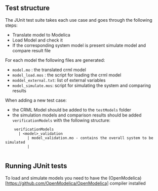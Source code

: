 ## Test structure

The JUnit test suite takes each use case and goes through the following steps:

- Translate model to Modelica 
- Load Model and check it
- If the corresponding system model is present simulate model and compare result file 

For each model the following files are generated:

- ```model.mo``` : the translated crml model
- ```model_load.mos``` : the script for loading the crml model
- ```moddel_external.txt```: list of external variables
- ```model_simulate.mos```: script for simulating the system and comparing results

When adding a new test case:

- the CRML Model should be added to the ```testModels``` folder
- the simulation models and comparison results should be added ```verificationModels``` with the following structure:
```
    verificationModels
      | <model>_validation
          | model_validation.mo - contains the overall system to be simulated
          | 
    
```

## Running JUnit tests

To load and simulate models you need to have the (OpenModelica)[https://github.com/OpenModelica/OpenModelica] compiler installed 
